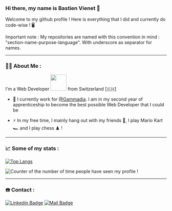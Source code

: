 ### Hi there, my name is Bastien Vienet 👋

Welcome to my github profile ! Here is everything that I did and currently do code-wise ! :desktop_computer:

Important note : My repositories are named with this convention in mind : "section-name-purpose-language". With underscore as separator for names. 

---

### :man_technologist: About Me :
I'm a Web Developer <img src="https://media.giphy.com/media/WUlplcMpOCEmTGBtBW/giphy.gif" width="50"> from Switzerland [:switzerland:]
- :construction_worker: I currently work for [@Gammadia](https://gammadia.ch/). I am in my second year of apprenticeship to become the best possible Web Developer that I could be

- :zap: In my free time, I mainly hang out with my friends :busts_in_silhouette:, I play Mario Kart :racing_car: and I play chess :chess_pawn: ! 

---

### :chart_with_upwards_trend: Some of my stats :

[![Top Langs](https://github-readme-stats-git-masterrstaa-rickstaa.vercel.app/api/top-langs/?username=BastienVienet&layout=compact&theme=default)](https://github.com/anuraghazra/github-readme-stats)

<img src="https://komarev.com/ghpvc/?username=BastienVienet&style=flat-square&color=blue" alt="Counter of the number of time people have seen my profile !"/>

---

### :phone: Contact : 

[![Linkedin Badge](https://img.shields.io/badge/LinkedIn-blue?logo=linkedin&logoColor=white&style=for-the-badge)](https://www.linkedin.com/in/bastien-vienet-389145203)
[![Mail Badge](https://img.shields.io/badge/Gmail-D14836?style=for-the-badge&logo=gmail&logoColor=white)](mailto:bastien.vienet@outlook.com)
